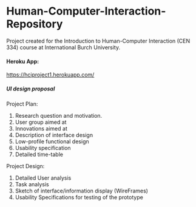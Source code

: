 # Human-Computer-Interaction-Repository
Project created for the Introduction to Human-Computer Interaction (CEN 334) course at International Burch University.

#### Heroku App:
https://hciproject1.herokuapp.com/

##### UI design proposal
Project Plan:
1. Research question and motivation.
2. User group aimed at
3. Innovations aimed at
4. Description of interface design
5. Low-profile functional design
6. Usability specification 
7. Detailed time-table

Project Design:
1. Detailed User analysis
2. Task analysis
3. Sketch of interface/information display (WireFrames)
4. Usability Specifications for testing of the prototype


